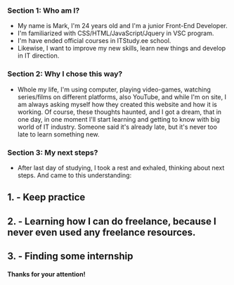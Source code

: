 ### Section 1: Who am I?
- My name is Mark, I'm 24 years old and I'm a junior Front-End Developer. 
- I'm familiarized with CSS/HTML/JavaScript/Jquery in VSC program. 
- I'm have ended official courses in ITStudy.ee school. 
- Likewise, I want to improve my new skills, learn new things and develop in IT direction.

 ### Section 2: Why I chose this way?
 - Whole my life, I'm using computer, playing video-games, watching series/films on different platforms, also YouTube, and while I'm on site, I am always asking myself how they created this website and how it is working.
Of course, these thoughts haunted, and I got a dream, that in one day, in one moment I'll start learning and getting to know with big world of IT industry. Someone said it's already late, but it's never too late to learn something new.
 
 ### Section 3: My next steps?
 - After last day of studying, I took a rest and exhaled, thinking about next steps.
And came to this understanding:
## 1. - Keep practice
## 2. - Learning how I can do freelance, because I never even used any freelance resources.
## 3. - Finding some internship
                               
#### Thanks for your attention! ####
